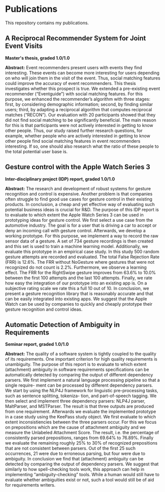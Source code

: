 # Publications

This repository contains my publications.

## A Reciprocal Recommender System for Joint Event Visits 

**Master's thesis, graded 1.0/1.0**

**Abstract:** Event recommenders present users with events they find interesting. These events can become more interesting for users depending on who will join them in the visit of the event. Thus, social matching features could improve the accuracy of event recommenders. This thesis investigates whether this prospect is true.
We extended a pre-existing event recommender (“Eventguide”) with social matching features. For this purpose, we enhanced the recommender’s algorithm with three stages: first, by considering demographic information; second, by finding similar users; third, by adapting a reciprocal algorithm that computes reciprocal matches (“RECON”).
Our evaluation with 20 participants showed that they did not find social matching to be significantly beneficial. The main reason for this is that participants were not actively interested in getting to know other people. Thus, our study raised further research questions, for example, whether people who are actively interested in getting to know other people find social matching features in event recommenders interesting. If so, one should also research what the ratio of these people to the total potential user base is.

## Gesture control with the Apple Watch Series 3

**Inter-disciplinary project (IDP) report, graded 1.0/1.0**

**Abstract:** The research and development of robust systems for gesture recognition and control is expensive. Another problem is that companies often struggle to find good use cases for gesture control in their existing products. In conclusion, a cheap and yet effective way of evaluating such potential business ideas is crucial for R&D.
The purpose of this IDP report is to evaluate to which extent the Apple Watch Series 3 can be used in prototyping ideas for gesture control.
We first select a use case from the automotive industry. The goal is for a user that is driving a car to accept or deny an incoming call with gesture control.
Afterwards, we develop a working prototype. For this purpose, we implement a way to record the raw sensor data of a gesture. A set of 734 gesture recordings is then created and this set is used to train a machine learning model.
Additionally, we evaluate this prototype in an empirical case study. In this study 500 random gesture attempts are recorded and evaluated. The total False Rejection Rate (FRR) is 12.6%. The FRR without NoGesture where gestures that were not recognized do not count is 2.2%. Furthermore, we observe a learning effect. The FRR for the RightSwipe gesture improves from 63.6% to 10.0% between the first 100 attempts and the last 100 attempts.
Finally, we rate how easy the integration of our prototype into an existing app is. On a subjective rating scale we rate this a full 10 out of 10.
In conclusion, we present a gesture recognition library that is reasonably accurate and that can be easily integrated into existing apps. We suggest that the Apple Watch can be used by companies to quickly and cheaply prototype their gesture recognition and control ideas.

## Automatic Detection of Ambiguity in Requirements

**Seminar report, graded 1.0/1.0**

**Abstract:** The quality of a software system is tightly coupled to the quality of its requirements. One important criterion for high quality requirements is unambiguity.
The purpose of this report is to evaluate to which extent (attachment) ambiguity in software requirements specifications can be automatically detected by comparing the output of different dependency parsers.
We first implement a natural language processing pipeline so that a single require- ment can be processed by different dependency parsers. We start by using the NLP4J framework for linguistic pre-processing tasks, such as sentence splitting, tokeniza- tion, and part-of-speech tagging. We then select and implement three dependency parsers: NLP4J parser, MaltParser, and MSTParser. The result is that three outputs are produced from one requirement.
Afterwards we evaluate the implemented prototype in a case study using the KeePass study object. We first evaluate to which extent inconsistiencies between the three parsers occur. For this we focus on prepositions which are the cause of attachment ambiguity and we measure the Unlabeled Attachment Score. The result, i.e. the percentage of consistently parsed prepositions, ranges from 69.64% to 76.89%.
Finally we evaluate the remaining roughly 25% to 30% of recognized prepositions that are not consistent between parsers. Out of the first 25 such occurrences, 21 were due to erroneous parsing, but four were due to ambiguity.
In conclusion we find that (attachment) ambiguity can be detected by comparing the output of dependency parsers. We suggest that similarly to how spell-checking tools work, this approach can help in implementing “ambiguity-checking” tools. While a human would still have to evaluate whether ambiguities exist or not, such a tool would still be of aid for requirements writers.
